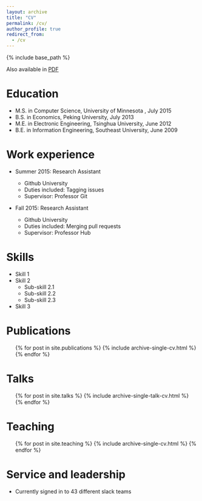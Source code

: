 ```yaml
---
layout: archive
title: "CV"
permalink: /cv/
author_profile: true
redirect_from:
  - /cv
---
```


{% include base_path %}

Also available in [PDF](http://huangzh0707.github.io/files/CV2017.pdf)

Education
======
* M.S. in Computer Science, University of Minnesota , July 2015
* B.S. in Economics, Peking University, July 2013
* M.E. in Electronic Engineering, Tsinghua University, June 2012
* B.E. in Information Engineering, Southeast University, June 2009

Work experience
======
* Summer 2015: Research Assistant
  * Github University
  * Duties included: Tagging issues
  * Supervisor: Professor Git

* Fall 2015: Research Assistant
  * Github University
  * Duties included: Merging pull requests
  * Supervisor: Professor Hub
  
Skills
======
* Skill 1
* Skill 2
  * Sub-skill 2.1
  * Sub-skill 2.2
  * Sub-skill 2.3
* Skill 3

Publications
======
  <ul>{% for post in site.publications %}
    {% include archive-single-cv.html %}
  {% endfor %}</ul>
  
Talks
======
  <ul>{% for post in site.talks %}
    {% include archive-single-talk-cv.html %}
  {% endfor %}</ul>
  
Teaching
======
  <ul>{% for post in site.teaching %}
    {% include archive-single-cv.html %}
  {% endfor %}</ul>
  
Service and leadership
======
* Currently signed in to 43 different slack teams

